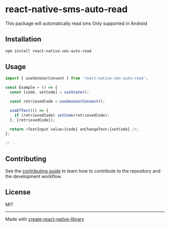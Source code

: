 # react-native-sms-auto-read

This package will automatically read sms
Only supported in Android

## Installation

```sh
npm install react-native-sms-auto-read
```

## Usage

```js
import { useSmsUserConsent } from 'react-native-sms-auto-read';

const Example = () => {
  const [code, setCode] = useState();

  const retrievedCode = useSmsUserConsent();

  useEffect(() => {
    if (retrievedCode) setCode(retrievedCode);
  }, [retrievedCode]);

  return <TextInput value={code} onChangeText={setCode} />;
};

// ...
```

## Contributing

See the [contributing guide](CONTRIBUTING.md) to learn how to contribute to the repository and the development workflow.

## License

MIT

---

Made with [create-react-native-library](https://github.com/callstack/react-native-builder-bob)
